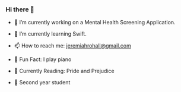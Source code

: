 ### Hi there 👋

- 🔭 I’m currently working on a Mental Health Screening Application. 

- 🌱 I’m currently learning Swift.

- 📫 How to reach me: jeremiahrohall@gmail.com

- 🎹 Fun Fact: I play piano

- 📖 Currently Reading: Pride and Prejudice

- 🏫 Second year student
